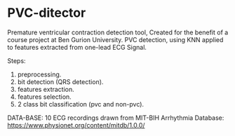 # PVC-ditector
Premature ventricular contraction detection tool, Created for the benefit of a course project at Ben Gurion University.
PVC detection, using KNN applied to features extracted from one-lead ECG Signal.

Steps: 
1) preprocessing.
2) bit detection (QRS detection).
3) features extraction.
4) features selection.
5) 2 class bit classification (pvc and non-pvc).

DATA-BASE:
10 ECG recordings drawn from MIT-BIH Arrhythmia Database: https://www.physionet.org/content/mitdb/1.0.0/


